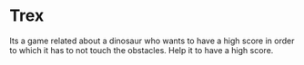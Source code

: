 # Trex
Its a game related about a dinosaur who wants to have a high score in order to which it has to not touch the obstacles. Help it to have a high score.
